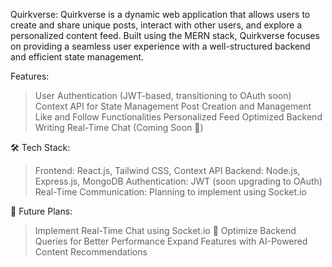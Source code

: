 Quirkverse:
Quirkverse is a dynamic web application that allows users to create and share unique posts, interact with other users, and explore a personalized content feed. Built using the MERN stack, Quirkverse focuses on providing a seamless user experience with a well-structured backend and efficient state management.

Features:
>User Authentication (JWT-based, transitioning to OAuth soon)
>Context API for State Management
>Post Creation and Management
>Like and Follow Functionalities
>Personalized Feed
>Optimized Backend Writing
>Real-Time Chat (Coming Soon 🚧)

🛠️ Tech Stack:
>Frontend: React.js, Tailwind CSS, Context API
>Backend: Node.js, Express.js, MongoDB
>Authentication: JWT (soon upgrading to OAuth)
>Real-Time Communication: Planning to implement using Socket.io

🎯 Future Plans:
>Implement Real-Time Chat using Socket.io 📩
>Optimize Backend Queries for Better Performance
>Expand Features with AI-Powered Content Recommendations
